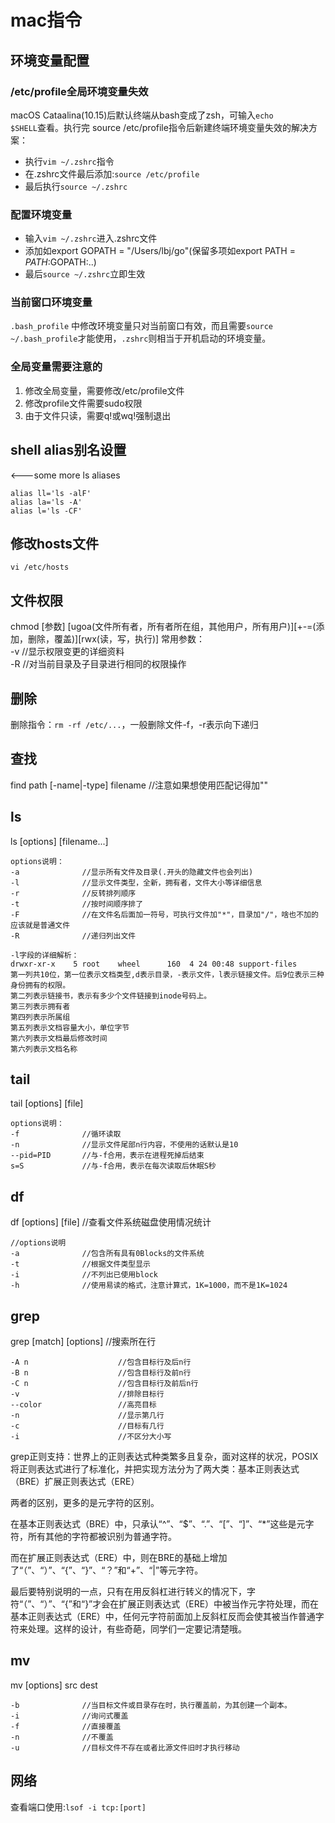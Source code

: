 # mac指令
## 环境变量配置
### /etc/profile全局环境变量失效
macOS Cataalina(10.15)后默认终端从bash变成了zsh，可输入<code>echo $SHELL</code>查看。执行完 source /etc/profile指令后新建终端环境变量失效的解决方案：

*  执行<code>vim ~/.zshrc</code>指令
*  在.zshrc文件最后添加:<code>source /etc/profile</code>
*  最后执行<code>source ~/.zshrc</code>

### 配置环境变量
* 输入<code>vim ~/.zshrc</code>进入.zshrc文件
* 添加如export GOPATH = "/Users/lbj/go"(保留多项如export PATH = $PATH:$GOPATH:..)
* 最后<code>source ~/.zshrc</code>立即生效

### 当前窗口环境变量
`.bash_profile` 中修改环境变量只对当前窗口有效，而且需要`source ~/.bash_profile`才能使用，`.zshrc`则相当于开机启动的环境变量。
### 全局变量需要注意的
1. 修改全局变量，需要修改/etc/profile文件
2. 修改profile文件需要sudo权限
3. 由于文件只读，需要q!或wq!强制退出

## shell alias别名设置
<---some more ls aliases
```
alias ll='ls -alF'
alias la='ls -A'
alias l='ls -CF'
```
## 修改hosts文件
<code>vi /etc/hosts</code>
## 文件权限
chmod [参数] [ugoa(文件所有者，所有者所在组，其他用户，所有用户)][+-=(添加，删除，覆盖)][rwx(读，写，执行)]
常用参数：  
-v   //显示权限变更的详细资料  
-R  //对当前目录及子目录进行相同的权限操作
## 删除
删除指令：`rm -rf /etc/...`，一般删除文件-f，-r表示向下递归
## 查找
find path [-name|-type] filename			//注意如果想使用匹配记得加""
## ls
ls [options] [filename...]

```
options说明：
-a 				//显示所有文件及目录(.开头的隐藏文件也会列出)
-l				//显示文件类型，全新，拥有者，文件大小等详细信息
-r				//反转排列顺序
-t				//按时间顺序排了
-F				//在文件名后面加一符号，可执行文件加"*"，目录加"/"，啥也不加的应该就是普通文件
-R				//递归列出文件

-l字段的详细解析：
drwxr-xr-x    5 root    wheel      160  4 24 00:48 support-files
第一列共10位，第一位表示文档类型,d表示目录，-表示文件，l表示链接文件。后9位表示三种身份拥有的权限。
第二列表示链接书，表示有多少个文件链接到inode号码上。
第三列表示拥有者
第四列表示所属组
第五列表示文档容量大小，单位字节
第六列表示文档最后修改时间
第六列表示文档名称
```
## tail
tail [options] [file]

```
options说明：
-f 				//循环读取
-n				//显示文件尾部n行内容，不使用的话默认是10
--pid=PID		//与-f合用，表示在进程死掉后结束
s=S				//与-f合用，表示在每次读取后休眠S秒
```
## df
df [options] [file]			//查看文件系统磁盘使用情况统计

```
//options说明
-a				//包含所有具有0Blocks的文件系统
-t				//根据文件类型显示
-i				//不列出已使用block
-h				//使用易读的格式，注意计算式，1K=1000，而不是1K=1024
```

## grep
grep [match] [options]		//搜索所在行

```
-A n					//包含目标行及后n行
-B n					//包含目标行及前n行
-C n					//包含目标行及前后n行
-v						//排除目标行
--color					//高亮目标
-n						//显示第几行
-c						//目标有几行
-i						//不区分大小写
```

grep正则支持：世界上的正则表达式种类繁多且复杂，面对这样的状况，POSIX 将正则表达式进行了标准化，并把实现方法分为了两大类：基本正则表达式（BRE）扩展正则表达式（ERE）

两者的区别，更多的是元字符的区别。

在基本正则表达式（BRE）中，只承认“^”、“$”、“.”、“[”、“]”、“*”这些是元字符，所有其他的字符都被识别为普通字符。

而在扩展正则表达式（ERE）中，则在BRE的基础上增加了“（”、“）”、“{”、“}”、“？”和“+”、“|”等元字符。

最后要特别说明的一点，只有在用反斜杠进行转义的情况下，字符“（”、“）”、“{”和“}”才会在扩展正则表达式（ERE）中被当作元字符处理，而在基本正则表达式（ERE）中，任何元字符前面加上反斜杠反而会使其被当作普通字符来处理。这样的设计，有些奇葩，同学们一定要记清楚哦。
## mv
mv [options] src dest

```
-b				//当目标文件或目录存在时，执行覆盖前，为其创建一个副本。
-i				//询问式覆盖
-f				//直接覆盖
-n				//不覆盖
-u				//目标文件不存在或者比源文件旧时才执行移动
```

## 网络
查看端口使用:`lsof -i tcp:[port]`
